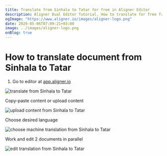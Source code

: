 ```yaml
---
title: Translate from Sinhala to Tatar for free in Aligner Editor
description: Aligner Dual Editor Tutorial. How to translate for free from Sinhala to Tatar. Aligner is multilingual document management platform. 
ogImage: "https://www.aligner.io/images/aligner-logo.png"
date: 2020-05-06T07:09:21+03:00
image: ../images/aligner-logo.png
onBlog: true
---
```


# How to translate document from Sinhala to Tatar

1. Go to editor at [app.aligner.io](https://app.aligner.io "Aligner App web page")

![translate from Sinhala to Tatar](../aligner-blank-editor.png "translate from Sinhala to Tatar")

Copy-paste content or upload content

![upload content from Sinhala to Tatar](../aligner-uploaded-document.png "upload content from Sinhala to Tatar")

Choose desired language

![choose machine translation from Sinhala to Tatar](../aligner-language-dropdown.png "choose machine translation from Sinhala to Tatar")

Work and edit 2 documents in parallel

![edit translation from Sinhala to Tatar](../aligner-double-sitded-editor.png "edit translation from Sinhala to Tatar")

